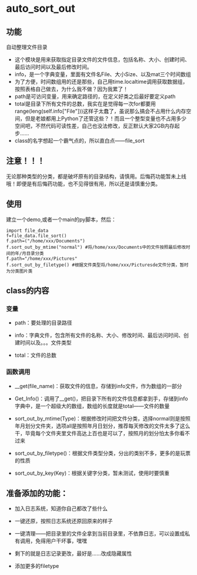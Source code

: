 # auto_sort_out

## 功能

自动整理文件目录

+ 这个模块是用来获取指定目录文件的文件信息，包括名称、大小、创建时间、最后访问时间以及最后修改时间。
+ info，是一个字典变量，里面有文件名File、大小Size、以及mat三个时间数组
+ 为了方便，时间数组用的还是那些，自己用time.localtime调用获取数据组，按照表格自己做去，为什么我不做？因为我累了！
+ path是可访问变量，用来确定路径的，在定义好类之后最好要定义path
+ total是目录下所有文件的总数，我实在是觉得每一次for都要用range(leng(self.info["File"]))这样子太蠢了，虽说那么搞会不占用什么内存空间，但是老娘都用上Python了还管这些？！而且一个整型变量也不占用多少空间吧，不然代码可读性差，自己也没法修改，反正默认大家2GB内存起步……
+ class的名字想起一个霸气点的，所以直白点——file_sort

## 注意！！！

无论那种类型的分类，都是破坏原有的目录结构，请慎用。后悔药功能暂未上线哦！即便是有后悔药功能，也不见得很有用，所以还是请慎重分类。

## 使用

建立一个demo,或者一个main的py脚本，然后：


    import file_data 
    f=file_data.file_sort()
    f.path=("/home/xxx/Documents")
    f.sort_out_by_mtime("normal") #将/home/xxx/Documents中的文件按照最后修改时间的年/月目录分类
    f.path="/home/xxx/Pictures"
    f.sort_out_by_filetype() #根据文件类型将/home/xxx/Picturesde文件分类，暂时为分类图片类

## class的内容

### 变量

+ path：要处理的目录路径

+ info：字典文件，包含所有文件的名称、大小、修改时间、最后访问时间、创建时间以及。。。文件类型

+ total：文件的总数

### 函数调用

+ __get(file_name)：获取文件的信息，存储到info文件，作为数组的一部分

+ Get_Info()：调用了__get()，把目录下所有的文件信息都拿到手，存储到info字典中，是一个超级大的数组，数组的长度就是total——文件的数量

+ sort_out_by_mtime(Type)：根据修改时间把文件分类，选择normal则是按照年月划分文件夹，选项all是按照年月日划分，推荐每天修改的文件太多了这么干，毕竟每个文件夹里文件高达上百也是可以了，按照月的划分怕太多你看不过来

+ sort_out_by_filetype()：根据文件类型分类，分出的类别不多，更多的是玩票的性质

+ sort_out_by_key(Key)：根据关键字分类，暂未测试，使用时要慎重

## 准备添加的功能：

+ 加入日志系统，知道你自己都改了些什么

+ 一键还原，按照日志系统还原回原来的样子

+ 一键清理——把目录里的文件全拿到当前目录里，不依靠日志，可以设置成私有调用，免得用户干坏事，嘿嘿

+ 剩下的就是日志记录更改，最好是……改成隐藏属性

+ 添加更多的filetype
